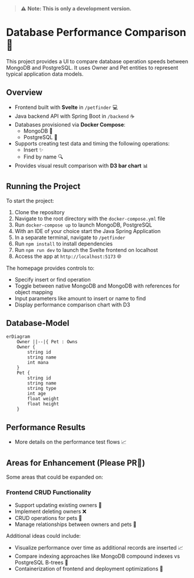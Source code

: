 > ⚠️ **Note: This is only a development version.**

# Database Performance Comparison 🚀

This project provides a UI to compare database operation speeds between MongoDB and PostgreSQL. It uses Owner and Pet entities to represent typical application data models.

## Overview

- Frontend built with **Svelte** in `/petfinder` 💻
- Java backend API with Spring Boot in `/backend` ☕
- Databases provisioned via **Docker Compose**:
  - MongoDB 🍃
  - PostgreSQL 🐘
- Supports creating test data and timing the following operations:
  - Insert ✨
  - Find by name 🔍
- Provides visual result comparison with **D3 bar chart** 📊

## Running the Project

To start the project:

1. Clone the repository
2. Navigate to the root directory with the `docker-compose.yml` file
3. Run `docker-compose up` to launch MongoDB, PostgreSQL
4. With an IDE of your choice start the Java Spring Application
5. In a separate terminal, navigate to `/petfinder`
6. Run `npm install` to install dependencies
7. Run `npm run dev` to launch the Svelte frontend on localhost
8. Access the app at `http://localhost:5173` 🌐

The homepage provides controls to:

- Specify insert or find operation
- Toggle between native MongoDB and MongoDB with references for object mapping
- Input parameters like amount to insert or name to find
- Display performance comparison chart with D3

## Database-Model
```mermaid
erDiagram
    Owner ||--|{ Pet : Owns 
    Owner {
        string id
        string name
        int mana
    }
    Pet {
        string id 
        string name
        string type
        int age
        float weight 
        float height
    }
```

## Performance Results

- More details on the performance test flows 📈

## Areas for Enhancement (Please PR🥺)

Some areas that could be expanded on:

### Frontend CRUD Functionality

- Support updating existing owners 🔄
- Implement deleting owners ❌
- CRUD operations for pets 🐾
- Manage relationships between owners and pets 💑


Additional ideas could include:

- Visualize performance over time as additional records are inserted 📈
- Compare indexing approaches like MongoDB compound indexes vs PostgreSQL B-trees 🌲
- Containerization of frontend and deployment optimizations 🐳
